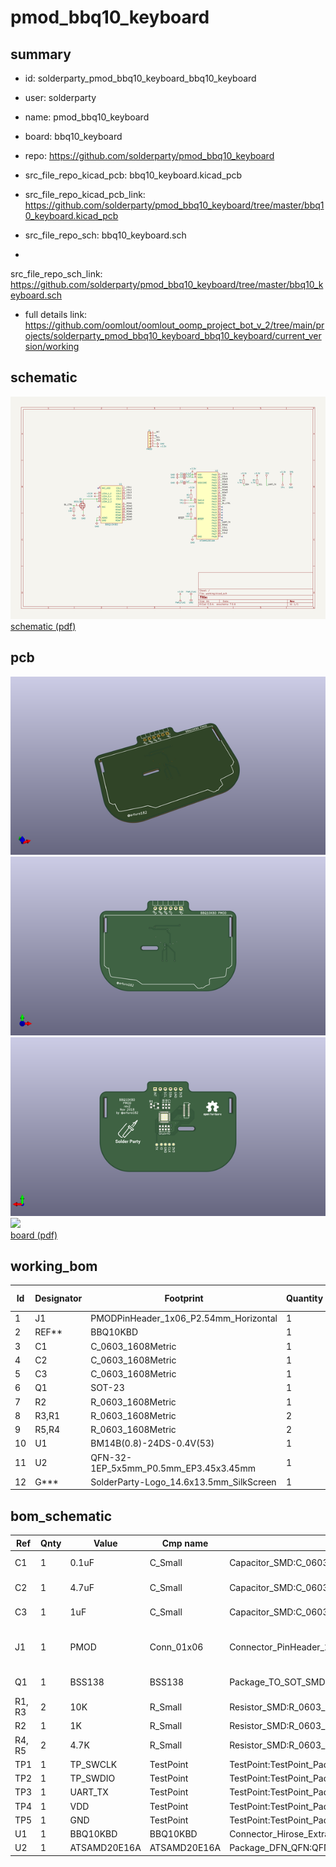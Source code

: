 # pmod_bbq10_keyboard
 
## summary 
* id: solderparty_pmod_bbq10_keyboard_bbq10_keyboard
* user: solderparty
* name: pmod_bbq10_keyboard
* board: bbq10_keyboard
* repo: https://github.com/solderparty/pmod_bbq10_keyboard
* src_file_repo_kicad_pcb: bbq10_keyboard.kicad_pcb
* src_file_repo_kicad_pcb_link: https://github.com/solderparty/pmod_bbq10_keyboard/tree/master/bbq10_keyboard.kicad_pcb


* src_file_repo_sch: bbq10_keyboard.sch
*
 src_file_repo_sch_link: https://github.com/solderparty/pmod_bbq10_keyboard/tree/master/bbq10_keyboard.sch
* full details link: https://github.com/oomlout/oomlout_oomp_project_bot_v_2/tree/main/projects/solderparty_pmod_bbq10_keyboard_bbq10_keyboard/current_version/working  

## schematic  
![](working_schematic_600.png)  
[schematic (pdf)](working_schematic.pdf)  

## pcb  
![](working_3d_600.png) 
![](working_3d_front_600.png)  
![](working_3d_back_600.png)  
![](working_600.png)  
[board (pdf)](working.pdf)  

## working_bom
| Id | Designator | Footprint | Quantity | Designation | Supplier and ref |  | None | 
| --- | --- | --- | --- | --- | --- | --- | --- | 
| 1 | J1 | PMODPinHeader_1x06_P2.54mm_Horizontal | 1 | PMOD |  |  | [''] | 
| 2 | REF** | BBQ10KBD | 1 | BBQ10KBD |  |  | [''] | 
| 3 | C1 | C_0603_1608Metric | 1 | 0.1uF |  |  | [''] | 
| 4 | C2 | C_0603_1608Metric | 1 | 4.7uF |  |  | [''] | 
| 5 | C3 | C_0603_1608Metric | 1 | 1uF |  |  | [''] | 
| 6 | Q1 | SOT-23 | 1 | BSS138 |  |  | [''] | 
| 7 | R2 | R_0603_1608Metric | 1 | 1K |  |  | [''] | 
| 8 | R3,R1 | R_0603_1608Metric | 2 | 10K |  |  | [''] | 
| 9 | R5,R4 | R_0603_1608Metric | 2 | 4.7K |  |  | [''] | 
| 10 | U1 | BM14B(0.8)-24DS-0.4V(53) | 1 | BBQ10KBD |  |  | [''] | 
| 11 | U2 | QFN-32-1EP_5x5mm_P0.5mm_EP3.45x3.45mm | 1 | ATSAMD20E16A |  |  | [''] | 
| 12 | G*** | SolderParty-Logo_14.6x13.5mm_SilkScreen | 1 | LOGO |  |  | [''] | 


## bom_schematic
| Ref | Qnty | Value | Cmp name | Footprint | Description | Vendor | DNP | 
| --- | --- | --- | --- | --- | --- | --- | --- | 
| C1 | 1 | 0.1uF | C_Small | Capacitor_SMD:C_0603_1608Metric | Unpolarized capacitor, small symbol |  |  | 
| C2 | 1 | 4.7uF | C_Small | Capacitor_SMD:C_0603_1608Metric | Unpolarized capacitor, small symbol |  |  | 
| C3 | 1 | 1uF | C_Small | Capacitor_SMD:C_0603_1608Metric | Unpolarized capacitor, small symbol |  |  | 
| J1 | 1 | PMOD | Conn_01x06 | Connector_PinHeader_2.54mm_Extra:PMODPinHeader_1x06_P2.54mm_Horizontal | Generic connector, single row, 01x06, script generated (kicad-library-utils/schlib/autogen/connector/) |  |  | 
| Q1 | 1 | BSS138 | BSS138 | Package_TO_SOT_SMD:SOT-23 | 50V Vds, 0.22A Id, N-Channel MOSFET, SOT-23 |  |  | 
| R1, R3 | 2 | 10K | R_Small | Resistor_SMD:R_0603_1608Metric | Resistor, small symbol |  |  | 
| R2 | 1 | 1K | R_Small | Resistor_SMD:R_0603_1608Metric | Resistor, small symbol |  |  | 
| R4, R5 | 2 | 4.7K | R_Small | Resistor_SMD:R_0603_1608Metric | Resistor, small symbol |  |  | 
| TP1 | 1 | TP_SWCLK | TestPoint | TestPoint:TestPoint_Pad_D1.0mm | test point |  |  | 
| TP2 | 1 | TP_SWDIO | TestPoint | TestPoint:TestPoint_Pad_D1.0mm | test point |  |  | 
| TP3 | 1 | UART_TX | TestPoint | TestPoint:TestPoint_Pad_D1.0mm | test point |  |  | 
| TP4 | 1 | VDD | TestPoint | TestPoint:TestPoint_Pad_D1.0mm | test point |  |  | 
| TP5 | 1 | GND | TestPoint | TestPoint:TestPoint_Pad_D1.0mm | test point |  |  | 
| U1 | 1 | BBQ10KBD | BBQ10KBD | Connector_Hirose_Extra:BM14B(0.8)-24DS-0.4V(53) |  |  |  | 
| U2 | 1 | ATSAMD20E16A | ATSAMD20E16A | Package_DFN_QFN:QFN-32-1EP_5x5mm_P0.5mm_EP3.45x3.45mm |  |  |  | 



